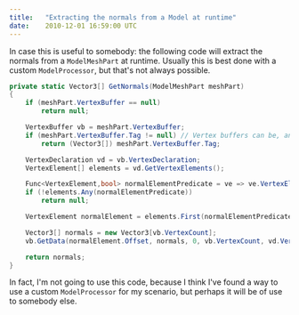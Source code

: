 ```yaml
---
title:   "Extracting the normals from a Model at runtime"
date:    2010-12-01 16:59:00 UTC
---
```


In case this is useful to somebody: the following code will extract the normals from a `ModelMeshPart` at runtime. Usually this is best done with a custom `ModelProcessor`, but that's not always possible.

``` csharp
private static Vector3[] GetNormals(ModelMeshPart meshPart)
{
	if (meshPart.VertexBuffer == null)
		return null;

	VertexBuffer vb = meshPart.VertexBuffer;
	if (meshPart.VertexBuffer.Tag != null) // Vertex buffers can be, and usually are, shared between ModelMeshPart's.
		return (Vector3[]) meshPart.VertexBuffer.Tag;

	VertexDeclaration vd = vb.VertexDeclaration;
	VertexElement[] elements = vd.GetVertexElements();

	Func<VertexElement,bool> normalElementPredicate = ve => ve.VertexElementUsage == VertexElementUsage.Normal && ve.VertexElementFormat == VertexElementFormat.Vector3;
	if (!elements.Any(normalElementPredicate))
		return null;

	VertexElement normalElement = elements.First(normalElementPredicate);

	Vector3[] normals = new Vector3[vb.VertexCount];
	vb.GetData(normalElement.Offset, normals, 0, vb.VertexCount, vd.VertexStride);

	return normals;
}
```

In fact, I'm not going to use this code, because I think I've found a way to use a custom `ModelProcessor` for my scenario, but perhaps it will be of use to somebody else.